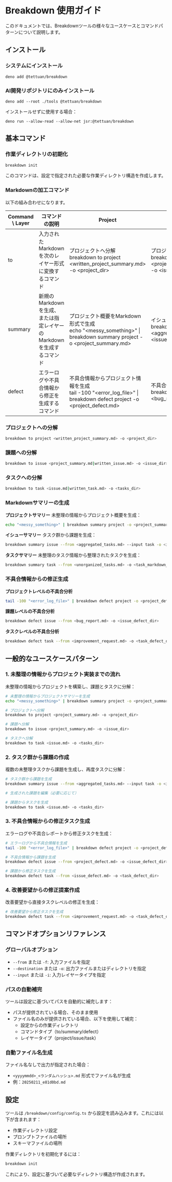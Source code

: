 # Breakdown 使用ガイド

このドキュメントでは、Breakdownツールの様々なユースケースとコマンドパターンについて説明します。

## インストール

### システムにインストール

```
deno add @tettuan/breakdown
```

### AI開発リポジトリにのみインストール

```
deno add --root ./tools @tettuan/breakdown
```

インストールせずに使用する場合：

```
deno run --allow-read --allow-net jsr:@tettuan/breakdown
```

## 基本コマンド

### 作業ディレクトリの初期化

```bash
breakdown init
```

このコマンドは、設定で指定された必要な作業ディレクトリ構造を作成します。

### Markdownの加工コマンド

以下の組み合わせになります。

| Command \ Layer | コマンドの説明                                                       | Project                                                                                                                 | Issue                                                                                                                         | Task                                                                                                          |
| --------------- | -------------------------------------------------------------------- | ----------------------------------------------------------------------------------------------------------------------- | ----------------------------------------------------------------------------------------------------------------------------- | ------------------------------------------------------------------------------------------------------------- |
| to              | 入力されたMarkdownを次のレイヤー形式に変換するコマンド               | プロジェクトへ分解<br>breakdown to project <written_project_summary.md> -o <project_dir>                                | プロジェクトから課題へ分解<br>breakdown to issue <project_summary.md\|written_issue.md> -o <issue_dir>                        | 課題からタスクへ分解<br>breakdown to task <issue.md\|written_task.md> -o <tasks_dir>                          |
| summary         | 新規のMarkdownを生成、または指定レイヤーのMarkdownを生成するコマンド | プロジェクト概要をMarkdown形式で生成<br>echo "<messy_something>" \| breakdown summary project -o <project_summary.md>   | イシュー概要をMarkdown形式で生成<br>breakdown summary issue --from <aggregated_tasks.md> --input task -o <issue_markdown_dir> | タスク概要をMarkdown形式で生成<br>breakdown summary task --from <unorganized_tasks.md> -o <task_markdown_dir> |
| defect          | エラーログや不具合情報から修正を生成するコマンド                     | 不具合情報からプロジェクト情報を生成<br>tail -100 "<error_log_file>" \| breakdown defect project -o <project_defect.md> | 不具合情報から課題を生成<br>breakdown defect issue --from <bug_report.md> -o <issue_defect_dir>                               | 不具合情報からタスクを生成<br>breakdown defect task --from <improvement_request.md> -o <task_defect_dir>      |

### プロジェクトへの分解

```bash
breakdown to project <written_project_summary.md> -o <project_dir>
```

### 課題への分解

```bash
breakdown to issue <project_summary.md|written_issue.md> -o <issue_dir>
```

### タスクへの分解

```bash
breakdown to task <issue.md|written_task.md> -o <tasks_dir>
```

### Markdownサマリーの生成

**プロジェクトサマリー** 未整理の情報からプロジェクト概要を生成：

```bash
echo "<messy_something>" | breakdown summary project -o <project_summary.md>
```

**イシューサマリー** タスク群から課題を生成：

```bash
breakdown summary issue --from <aggregated_tasks.md> --input task -o <issue_markdown_dir>
```

**タスクサマリー** 未整理のタスク情報から整理されたタスクを生成：

```bash
breakdown summary task --from <unorganized_tasks.md> -o <task_markdown_dir>
```

### 不具合情報からの修正生成

**プロジェクトレベルの不具合分析**

```bash
tail -100 "<error_log_file>" | breakdown defect project -o <project_defect.md>
```

**課題レベルの不具合分析**

```bash
breakdown defect issue --from <bug_report.md> -o <issue_defect_dir>
```

**タスクレベルの不具合分析**

```bash
breakdown defect task --from <improvement_request.md> -o <task_defect_dir>
```

## 一般的なユースケースパターン

### 1. 未整理の情報からプロジェクト実装までの流れ

未整理の情報からプロジェクトを構築し、課題とタスクに分解：

```bash
# 未整理の情報からプロジェクトサマリーを生成
echo "<messy_something>" | breakdown summary project -o <project_summary.md>

# プロジェクトへ分解
breakdown to project <project_summary.md> -o <project_dir>

# 課題へ分解
breakdown to issue <project_summary.md> -o <issue_dir>

# タスクへ分解
breakdown to task <issue.md> -o <tasks_dir>
```

### 2. タスク群から課題の作成

複数の未整理タスクから課題を生成し、再度タスクに分解：

```bash
# タスク群から課題を生成
breakdown summary issue --from <aggregated_tasks.md> --input task -o <issue_markdown_dir>

# 生成された課題を編集（必要に応じて）

# 課題からタスクを生成
breakdown to task <issue.md> -o <tasks_dir>
```

### 3. 不具合情報からの修正タスク生成

エラーログや不具合レポートから修正タスクを生成：

```bash
# エラーログから不具合情報を生成
tail -100 "<error_log_file>" | breakdown defect project -o <project_defect.md>

# 不具合情報から課題を生成
breakdown defect issue --from <project_defect.md> -o <issue_defect_dir>

# 課題から修正タスクを生成
breakdown defect task --from <issue_defect.md> -o <task_defect_dir>
```

### 4. 改善要望からの修正提案作成

改善要望から直接タスクレベルの修正を生成：

```bash
# 改善要望から修正タスクを生成
breakdown defect task --from <improvement_request.md> -o <task_defect_dir>
```

## コマンドオプションリファレンス

### グローバルオプション

- `--from` または `-f`: 入力ファイルを指定
- `--destination` または `-o`: 出力ファイルまたはディレクトリを指定
- `--input` または `-i`: 入力レイヤータイプを指定

### パスの自動補完

ツールは設定に基づいてパスを自動的に補完します：

- パスが提供されている場合、そのまま使用
- ファイル名のみが提供されている場合、以下を使用して補完：
  - 設定からの作業ディレクトリ
  - コマンドタイプ（to/summary/defect）
  - レイヤータイプ（project/issue/task）

### 自動ファイル名生成

ファイル名なしで出力が指定された場合：

- `<yyyymmdd>_<ランダムハッシュ>.md` 形式でファイル名が生成
- 例：`20250211_e81d0bd.md`

## 設定

ツールは `/breakdown/config/config.ts` から設定を読み込みます。これには以下が含まれます：

- 作業ディレクトリ設定
- プロンプトファイルの場所
- スキーマファイルの場所

作業ディレクトリを初期化するには：

```bash
breakdown init
```

これにより、設定に基づいて必要なディレクトリ構造が作成されます。
